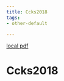 ```yaml
---
title: Ccks2018
tags:
- other-default

---
```


[local pdf](../../../pdfs/ccks2018.pdf)

# Ccks2018
